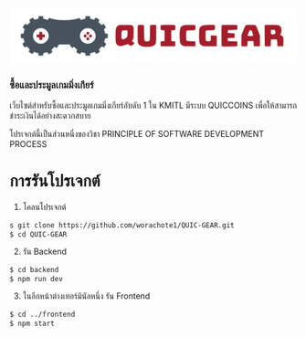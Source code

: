 ![QUICGEAR logo](quicgear.png)

### ซื้อและประมูลเกมมิ่งเกียร์

เว็บไซต์สำหรับซื้อและประมูลเกมมิ่งเกียร์อับดับ 1 ใน KMITL มีระบบ QUICCOINS เพื่อให้สามารถชำระเงินได้อย่างสะดวกสบาย

โปรเจกต์นี้เป็นส่วนหนึ่งของวิชา PRINCIPLE OF SOFTWARE DEVELOPMENT PROCESS

# การรันโปรเจกต์

1. โคลนโปรเจกต์

```
s git clone https://github.com/worachote1/QUIC-GEAR.git
$ cd QUIC-GEAR
```

2. รัน Backend

```
$ cd backend
$ npm run dev
```

3. ในอีกหน้าต่างเทอร์มินัลหนึ่ง รัน Frontend

```
$ cd ../frontend
$ npm start
```